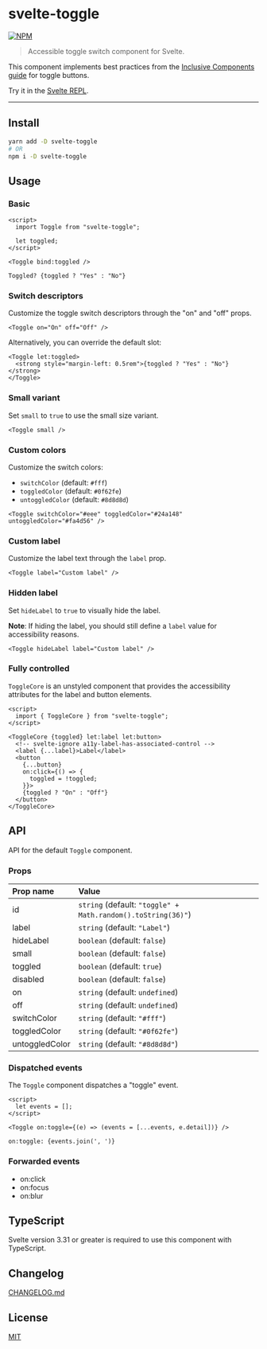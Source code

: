 # svelte-toggle

[![NPM][npm]][npm-url]

> Accessible toggle switch component for Svelte.

<!-- REPO_URL -->

This component implements best practices from the [Inclusive Components guide](https://inclusive-components.design/toggle-button/) for toggle buttons.

Try it in the [Svelte REPL](https://svelte.dev/repl/7eee5c643a684315a4fdfe45964aca61).

---

<!-- TOC -->

## Install

```bash
yarn add -D svelte-toggle
# OR
npm i -D svelte-toggle
```

## Usage

### Basic

```svelte
<script>
  import Toggle from "svelte-toggle";

  let toggled;
</script>

<Toggle bind:toggled />

Toggled? {toggled ? "Yes" : "No"}

```

### Switch descriptors

Customize the toggle switch descriptors through the "on" and "off" props.

```svelte
<Toggle on="On" off="Off" />

```

Alternatively, you can override the default slot:

```svelte
<Toggle let:toggled>
  <strong style="margin-left: 0.5rem">{toggled ? "Yes" : "No"}</strong>
</Toggle>

```

### Small variant

Set `small` to `true` to use the small size variant.

```svelte
<Toggle small />

```

### Custom colors

Customize the switch colors:

- `switchColor` (default: `#fff`)
- `toggledColor` (default: `#0f62fe`)
- `untoggledColor` (default: `#8d8d8d`)

```svelte
<Toggle switchColor="#eee" toggledColor="#24a148" untoggledColor="#fa4d56" />

```

### Custom label

Customize the label text through the `label` prop.

```svelte
<Toggle label="Custom label" />

```

### Hidden label

Set `hideLabel` to `true` to visually hide the label.

**Note**: If hiding the label, you should still define a `label` value for accessibility reasons.

```svelte
<Toggle hideLabel label="Custom label" />

```

### Fully controlled

`ToggleCore` is an unstyled component that provides the accessibility attributes for the label and button elements.

```svelte
<script>
  import { ToggleCore } from "svelte-toggle";
</script>

<ToggleCore {toggled} let:label let:button>
  <!-- svelte-ignore a11y-label-has-associated-control -->
  <label {...label}>Label</label>
  <button
    {...button}
    on:click={() => {
      toggled = !toggled;
    }}>
    {toggled ? "On" : "Off"}
  </button>
</ToggleCore>

```

## API

API for the default `Toggle` component.

### Props

| Prop name      | Value                                                        |
| :------------- | :----------------------------------------------------------- |
| id             | `string` (default: `"toggle" + Math.random().toString(36)"`) |
| label          | `string` (default: `"Label"`)                                |
| hideLabel      | `boolean` (default: `false`)                                 |
| small          | `boolean` (default: `false`)                                 |
| toggled        | `boolean` (default: `true`)                                  |
| disabled       | `boolean` (default: `false`)                                 |
| on             | `string` (default: `undefined`)                              |
| off            | `string` (default: `undefined`)                              |
| switchColor    | `string` (default: `"#fff"`)                                 |
| toggledColor   | `string` (default: `"#0f62fe"`)                              |
| untoggledColor | `string` (default: `"#8d8d8d"`)                              |

### Dispatched events

The `Toggle` component dispatches a "toggle" event.

<!-- prettier-ignore-start -->
```svelte
<script>
  let events = [];
</script>

<Toggle on:toggle={(e) => (events = [...events, e.detail])} />

on:toggle: {events.join(', ')}
```
<!-- prettier-ignore-end -->

### Forwarded events

- on:click
- on:focus
- on:blur

## TypeScript

Svelte version 3.31 or greater is required to use this component with TypeScript.

## Changelog

[CHANGELOG.md](CHANGELOG.md)

## License

[MIT](LICENSE)

[npm]: https://img.shields.io/npm/v/svelte-toggle.svg?color=%23ff3e00&style=for-the-badge
[npm-url]: https://npmjs.com/package/svelte-toggle
